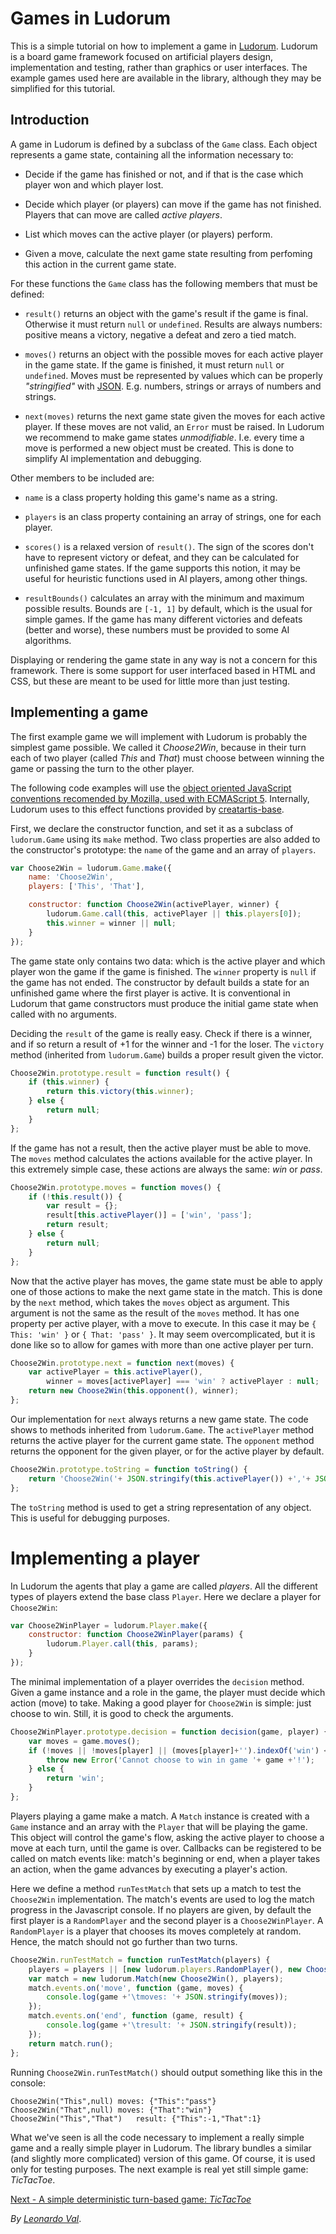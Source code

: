 ﻿Games in Ludorum
================

This is a simple tutorial on how to implement a game in [Ludorum](https://github.com/LeonardoVal/ludorum.js). Ludorum is a board game framework focused on artificial players design, implementation and testing, rather than graphics or user interfaces. The example games used here are available in the library, although they may be simplified for this tutorial.

## Introduction ####################################################################################

A game in Ludorum is defined by a subclass of the `Game` class. Each object represents a game state, containing all the information necessary to:

+ Decide if the game has finished or not, and if that is the case which player won and which player lost.

+ Decide which player (or players) can move if the game has not finished. Players that can move are called  _active players_.

+ List which moves can the active player (or players) perform.

+ Given a move, calculate the next game state resulting from perfoming this action in the current game state.

For these functions the `Game` class has the following members that must be defined:

+ `result()` returns an object with the game's result if the game is final. Otherwise it must return `null` or `undefined`. Results are always numbers: positive means a victory, negative a defeat and zero a tied match.
	
+ `moves()` returns an object with the possible moves for each active player in the game state. If the game is finished, it must return `null` or `undefined`. Moves must be represented by values which can be properly _"stringified"_ with [JSON](http://www.json.org/js.html). E.g. numbers, strings or arrays of numbers and strings.
	
+ `next(moves)` returns the next game state given the moves for each active player. If these moves are not valid, an `Error` must be raised. In Ludorum we recommend to make game states _unmodifiable_. I.e. every time a move is performed a new object must be created. This is done to simplify AI implementation and debugging.

Other members to be included are:

+ `name` is a class property holding this game's name as a string.

+ `players` is an class property containing an array of strings, one for each player.

+ `scores()` is a relaxed version of `result()`. The sign of the scores don't have to represent victory or defeat, and they can be calculated for unfinished game states. If the game supports this notion, it may be useful for heuristic functions used in AI players, among other things.

+ `resultBounds()` calculates an array with the minimum and maximum possible results. Bounds are `[-1, 1]` by default, which is the usual for simple games. If the game has many different victories and defeats (better and worse), these numbers must be provided to some AI algorithms.

Displaying or rendering the game state in any way is not a concern for this framework. There is some support for user interfaced based in HTML and CSS, but these are meant to be used for little more than just testing.

## Implementing a game #############################################################################

The first example game we will implement with Ludorum is probably the simplest game possible. We called it _Choose2Win_, because in their turn each of two player (called _This_ and _That_) must choose between winning the game or passing the turn to the other player.

The following code examples will use the [object oriented JavaScript conventions recomended by Mozilla, used with ECMAScript 5](https://developer.mozilla.org/en-US/docs/Web/JavaScript/Introduction_to_Object-Oriented_JavaScript). Internally, Ludorum uses to this effect functions provided by [creatartis-base](https://github.com/LeonardoVal/creatartis-base).

First, we declare the constructor function, and set it as a subclass of `ludorum.Game` using its `make` method. Two class properties are also added to the constructor's prototype: the `name` of the game and an array of `players`.

```javascript
var Choose2Win = ludorum.Game.make({
	name: 'Choose2Win',
	players: ['This', 'That'],

	constructor: function Choose2Win(activePlayer, winner) {
		ludorum.Game.call(this, activePlayer || this.players[0]);
		this.winner = winner || null;
	}
});
```

The game state only contains two data: which is the active player and which player won the game if the game is finished. The `winner` property is `null` if the game has not ended. The constructor by default builds a state for an unfinished game where the first player is active. It is conventional in Ludorum that game constructors must produce the initial game state when called with no arguments.

Deciding the `result` of the game is really easy. Check if there is a winner, and if so return a result of +1 for the winner and -1 for the loser. The `victory` method (inherited from `ludorum.Game`) builds a proper result given the victor.

```javascript
Choose2Win.prototype.result = function result() {
	if (this.winner) {
		return this.victory(this.winner);
	} else {
		return null;
	}
};
```

If the game has not a result, then the active player must be able to move. The `moves` method calculates the actions available for the active player. In this extremely simple case, these actions are always the same: _win_ or _pass_.

```javascript
Choose2Win.prototype.moves = function moves() {
	if (!this.result()) {
		var result = {};
		result[this.activePlayer()] = ['win', 'pass'];
		return result;
	} else {
		return null;
	}
};
```

Now that the active player has moves, the game state must be able to apply one of those actions to make the next game state in the match. This is done by the `next` method, which takes the `moves` object as argument.  This argument is not the same as the result of the `moves` method. It has one property per active player, with a move to execute. In this case it may be `{ This: 'win' }` or `{ That: 'pass' }`. It may seem overcomplicated, but it is done like so to allow for games with more than one active player per turn.

```javascript
Choose2Win.prototype.next = function next(moves) {
	var activePlayer = this.activePlayer(),
		winner = moves[activePlayer] === 'win' ? activePlayer : null;
	return new Choose2Win(this.opponent(), winner);
};
```

Our implementation for `next` always returns a new game state. The code shows to methods inherited from `ludorum.Game`. The `activePlayer` method returns the active player for the current game state. The `opponent` method returns the opponent for the given player, or for the active player by default.

```javascript
Choose2Win.prototype.toString = function toString() {
	return 'Choose2Win('+ JSON.stringify(this.activePlayer()) +','+ JSON.stringify(this.winner) +')';
};
```

The `toString` method is used to get a string representation of any object. This is useful for debugging purposes.

# Implementing a player ############################################################################

In Ludorum the agents that play a game are called _players_. All the different types of players extend the base class `Player`. Here we declare a player for `Choose2Win`:

```javascript
var Choose2WinPlayer = ludorum.Player.make({
	constructor: function Choose2WinPlayer(params) {
		ludorum.Player.call(this, params);
	}
});
```

The minimal implementation of a player overrides the `decision` method. Given a game instance and a role in the game, the player must decide which action (move) to take. Making a good player for `Choose2Win` is simple: just choose to win. Still, it is good to check the arguments.

```javascript
Choose2WinPlayer.prototype.decision = function decision(game, player) {
	var moves = game.moves();
	if (!moves || !moves[player] || (moves[player]+'').indexOf('win') < 0) {
		throw new Error('Cannot choose to win in game '+ game +'!');
	} else {
		return 'win';
	}
};
```

Players playing a game make a match. A `Match` instance is created with a `Game` instance and an array with the `Player` that will be playing the game. This object will control the game's flow, asking the active player to choose a move at each turn, until the game is over. Callbacks can be registered to be called on match events like: match's beginning or end, when a player takes an action, when the game advances by executing a player's action.

Here we define a method `runTestMatch` that sets up a match to test the `Choose2Win` implementation. The match's events are used to log the match progress in the Javascript console. If no players are given, by default the first player is a `RandomPlayer` and the second player is a `Choose2WinPlayer`. A `RandomPlayer` is a player that chooses its moves completely at random. Hence, the match should not go further than two turns.

```javascript
Choose2Win.runTestMatch = function runTestMatch(players) {
	players = players || [new ludorum.players.RandomPlayer(), new Choose2WinPlayer()];
	var match = new ludorum.Match(new Choose2Win(), players);
	match.events.on('move', function (game, moves) {
		console.log(game +'\tmoves: '+ JSON.stringify(moves));
	});
	match.events.on('end', function (game, result) {
		console.log(game +'\tresult: '+ JSON.stringify(result));
	});
	return match.run();
};
```

Running `Choose2Win.runTestMatch()` should output something like this in the console:

```
Choose2Win("This",null)	moves: {"This":"pass"}
Choose2Win("That",null)	moves: {"That":"win"}
Choose2Win("This","That")	result: {"This":-1,"That":1}
```

What we've seen is all the code necessary to implement a really simple game and a really simple player in Ludorum. The library bundles a similar (and slightly more complicated) version of this game. Of course, it is used only for testing purposes. The next example is real yet still simple game: _TicTacToe_.

[Next - A simple deterministic turn-based game: _TicTacToe_](tutorial-game-01.md.html)

_By [Leonardo Val](http://github.com/LeonardoVal)_.